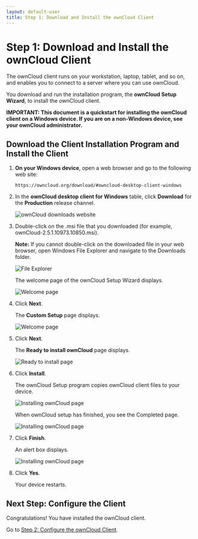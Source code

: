 ```yaml
---
layout: default-user
title: Step 1: Download and Install the ownCloud Client
---
```


# Step 1: Download and Install the ownCloud Client
The ownCloud client runs on your workstation, laptop, tablet, and so on, and enables 
you to connect to a server where you can use ownCloud.

You download and run the installation program, the **ownCloud Setup Wizard**, 
to install the ownCloud client.

**IMPORTANT: This document is a quickstart for installing the ownCloud client 
on a Windows device. If you are on a non-Windows device, see your ownCloud 
administrator.**


## Download the Client Installation Program and Install the Client
1. **On your Windows device**, open a web browser and go to the following web site:

   ````
   https://owncloud.org/download/#owncloud-desktop-client-windows
   ````
2. In the **ownCloud desktop client for Windows** table, click **Download** 
   for the **Production** release channel.

   ![ownCloud downloads website](./assets/images/download_site.png)


3. Double-click on the .msi file that you downloaded (for example, ownCloud-2.5.1.10973.10850.msi).

   **Note:** If you cannot double-click on the downloaded file in your web browser, 
   open Windows File Explorer and navigate to the Downloads folder.

   ![File Explorer](./assets/images/download.png)

   The welcome page of the ownCloud Setup Wizard displays.

   ![Welcome page](./assets/images/install_1.png)

4. Click **Next**.

   The **Custom Setup** page displays.

   ![Welcome page](./assets/images/install_2.png)
  
5. Click **Next**.

   The **Ready to install ownCloud** page displays.

   ![Ready to install page](./assets/images/install_3.png)

6. Click **Install**.

   The ownCloud Setup program copies ownCloud client files to your device.

   ![Installing ownCloud page](./assets/images/install_4.png)

   When ownCloud setup has finished, you see the Completed page.

   ![Installing ownCloud page](./assets/images/install_5.png)

7. Click **Finish**.

   An alert box displays.

   ![Installing ownCloud page](./assets/images/restart.png)

8. Click **Yes**. 

   Your device restarts. 

## Next Step: Configure the Client
Congratulations! You have installed the ownCloud client.

Go to [Step 2: Configure the ownCloud Client](./qs_users_install.md).

